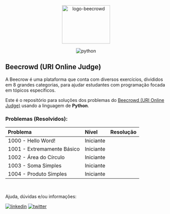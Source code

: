 <center><img src="https://www.beecrowd.com.br/home/wp-content/uploads/2021/08/beecrowd__roxoVert-300x241.png" alt="logo-beecrowd" width="150" height="120">

![python](https://img.shields.io/badge/Python-14354C?style=for-the-badge&logo=python&logoColor=white)
</center>

## Beecrowd (URI Online Judge)

A Beecrow é uma plataforma que conta com diversos exercícios, divididos em 8 grandes categorias, para ajudar estudantes com programação focada em tópicos específicos.

Este é o repositório para soluções dos problemas do [Beecrowd (URI Online Judge)](https://www.beecrowd.com.br/judge/pt/problems/all?origem=1) usando a linguagem de **Python**.

### Problemas (Resolvidos):

| Problema | Nível | Resolução |
| :------------------ | :---------- | -----------------: |
| 1000 - Hello Word!            | Iniciante        |           |
| 1001 - Extremamente Básico              | Iniciante        |             |
| 1002 - Área do Círculo               | Iniciante        |               |
| 1003 - Soma Simples           | Iniciante        |           |
| 1004 - Produto Simples           | Iniciante       |             |


<br>

Ajuda, dúvidas e/ou informações:

[![linkedin](https://img.shields.io/badge/LinkedIn-0077B5?style=for-the-badge&logo=linkedin&logoColor=white)](https://linkedin.com/in/matheushrdantas) [![twitter](https://img.shields.io/badge/Twitter-1DA1F2?style=for-the-badge&logo=twitter&logoColor=white)](https://twitter.com/odantasdev)